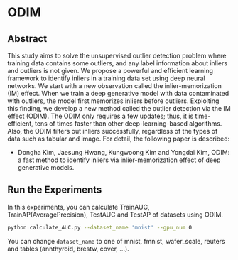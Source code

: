 # ODIM
## Abstract
This study aims to solve the unsupervised outlier detection problem where training data contains some outliers, and any label information about inliers and outliers is not given. 
We propose a powerful and efficient learning framework to identify inliers in a training data set using deep neural networks. 
We start with a new observation called the inlier-memorization (IM) effect. 
When we train a deep generative model with data contaminated with outliers, the model first memorizes inliers before outliers. 
Exploiting this finding, we develop a new method called the outlier detection via the IM effect (ODIM). 
The ODIM only requires a few updates; thus, it is time-efficient, tens of times faster than other deep-learning-based algorithms. 
Also, the ODIM filters out inliers successfully, regardless of the types of data such as tabular and image. 
For detail, the following paper is described:
* Dongha Kim, Jaesung Hwang, Kungwoong Kim and Yongdai Kim, ODIM: a fast method to identify inliers via inlier-memorization effect of deep generative models.

## Run the Experiments
In this experiments, you can calculate TrainAUC, TrainAP(AveragePrecision), TestAUC and TestAP of datasets using ODIM.
```bash
python calculate_AUC.py --dataset_name 'mnist' --gpu_num 0
```
You can change `dataset_name` to one of mnist, fmnist, wafer_scale, reuters and tables (annthyroid, brestw, cover, ...).
